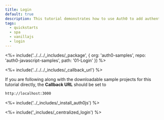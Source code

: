 ```yaml
---
title: Login
default: true
description: This tutorial demonstrates how to use Auth0 to add authentication and authorization to your web app
tags:
  - quickstarts
  - spa
  - vanillajs
  - login
---
```


<%= include('../../../_includes/_package', {
  org: 'auth0-samples',
  repo: 'auth0-javascript-samples',
  path: '01-Login'
}) %>

<%= include('../../../_includes/_callback_url') %>

If you are following along with the downloadable sample projects for this tutorial directly, the **Callback URL** should be set to

```bash
http://localhost:3000
```

<%= include('../_includes/_install_auth0js') %>

<%= include('_includes/_centralized_login') %>